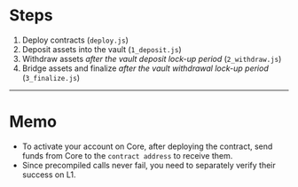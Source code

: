 # Steps

1.	Deploy contracts (`deploy.js`)
2.	Deposit assets into the vault (`1_deposit.js`)
3.	Withdraw assets *after the vault deposit lock-up period* (`2_withdraw.js`)
4.	Bridge assets and finalize *after the vault withdrawal lock-up period* (`3_finalize.js`)

---

# Memo

- To activate your account on Core, after deploying the contract,
send funds from Core to the `contract address` to receive them.
- Since precompiled calls never fail, you need to separately verify their success on L1.
